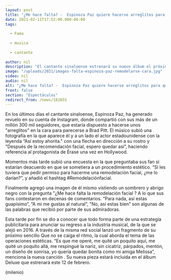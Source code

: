 ```yaml
---
layout: post
title: "¿Me hace falta? -  Espinoza Paz quiere hacerse arreglitos para quedar como Brad Pitt"
date: 2021-02-11T17:52:00.000-06:00
tags:
  
  - Fama
  
  - musica
  
  - cantante
  
author: nil
description: "El cantante sinaloense estrenará su nuevo álbum el próximo 12 de febrero. "
image: "/uploads/2021/images-falta-espinoza-paz-remodelarse-cara.jpg"
video: nil
audio: nil
alt: "¿Me hace falta? -  Espinoza Paz quiere hacerse arreglitos para quedar como Brad Pitt"
front: false
section: "Espectáculos"
redirect_from: /news/182855
---
```


En los últimos días el cantante sinaloense, Espinoza Paz, ha generado revuelo en su cuenta de Instagram, donde compartió con sus más de un millón 300 mil seguidores, que estaría dispuesto a hacerse unos "arreglitos" en la cara para parecerse a Brad Pitt. El músico subió una fotografía en la que aparece él y a un lado el actor estadounidense con la leyenda “Así estoy ahorita." con una flecha en dirección a su rostro y  "Después de la recomendación facial, espero quedar así”, haciendo referencia al protagonista de Érase una vez en Hollywood. 

Momentos más tarde subió una encuesta en la que preguntaba sus fan si estarían deacuerdo en que se sometiera a un procedimiento estético. “Si les tuviera que pedir permiso para hacerme una remodelación facial, ¿me lo darían?”, y añadió el hashtag #Remodelaciónfacial. 

Finalmente agregó una imagen de él mismo vistiendo un sombrero y abrigo negro con la pregunta "¿Me hace falta la remodelación facial ? A lo que sus fans contestaron en decenas de comentarios. “Para nada, así estas guapísimo”, “A mi me gustas al natural”, "No, así estas bien” son algunas de las palabras que recibió por parte de sus admiradoras. 

Esta tarde por fin se dio a conocer que todo forma parte de una estrategia publicitaria para anunciar su regreso a la industria musical, de la que se alejó en 2016. A través de la misma red social lanzó un fragmento de su próximo sencillo Que no se caiga el ritmo, la cual aborda el tema de las operaciones estéticas. 
“Es que me operé, me quité un poquito aquí, me quité un poquito allá, me respingué la nariz, sin cicatriz, párpados, mentón, un diseño de sonrisa, yo quería quedar bonita como mi amiga Melissa”, menciona la nueva canción . 
Su nueva pieza estará incluida en el álbum Deluxe que estrenará este 12 de febrero. 

(milenio)